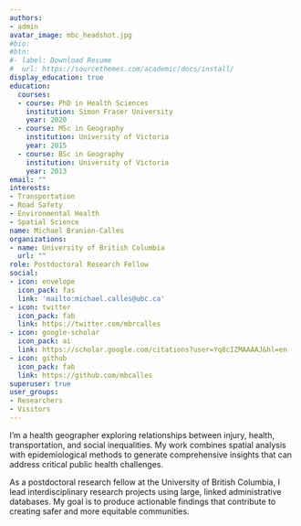 ```yaml
---
authors:
- admin
avatar_image: mbc_headshot.jpg
#bio:
#btn:
#- label: Download Resume
#  url: https://sourcethemes.com/academic/docs/install/
display_education: true
education:
  courses:
  - course: PhD in Health Sciences
    institution: Simon Fraser University
    year: 2020
  - course: MSc in Geography
    institution: University of Victoria
    year: 2015
  - course: BSc in Geography
    institution: University of Victoria
    year: 2013
email: ""
interests:
- Transportation
- Road Safety
- Environmental Health
- Spatial Science
name: Michael Branion-Calles
organizations:
- name: University of British Columbia
  url: ""
role: Postdoctoral Research Fellow
social:
- icon: envelope
  icon_pack: fas
  link: 'mailto:michael.calles@ubc.ca'
- icon: twitter
  icon_pack: fab
  link: https://twitter.com/mbrcalles
- icon: google-scholar
  icon_pack: ai
  link: https://scholar.google.com/citations?user=Yq8cIZMAAAAJ&hl=en
- icon: github
  icon_pack: fab
  link: https://github.com/mbcalles
superuser: true
user_groups:
- Researchers
- Visitors
---
```


I’m a health geographer exploring relationships between injury, health, transportation, and social inequalities. My work combines spatial analysis with epidemiological methods to generate comprehensive insights that can address critical public health challenges.

As a postdoctoral research fellow at the University of British Columbia, I lead interdisciplinary research projects using large, linked administrative databases. My goal is to produce actionable findings that contribute to creating safer and more equitable communities.


